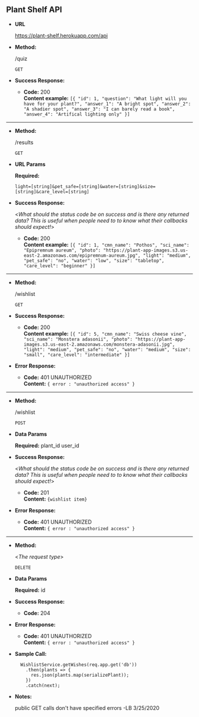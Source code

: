 **Plant Shelf API**
----

* **URL**

  https://plant-shelf.herokuapp.com/api

* **Method:**
  
  /quiz
  
  `GET`

* **Success Response:**

  * **Code:** 200 <br />
    **Content example:** `[{
        "id": 1,
        "question": "What light will you have for your plant?",
        "answer_1": "A bright spot",
        "answer_2": "A shadier spot",
        "answer_3": "I can barely read a book",
        "answer_4": "Artifical lighting only"
    }]`

------------------------------------------------------------------------------
* **Method:**
  
  /results

  `GET`
  
*  **URL Params**

   **Required:**
 
   `light=[string]&pet_safe=[string]&water=[string]&size=[string]&care_level=[string]`

* **Success Response:**
  
  <_What should the status code be on success and is there any returned data? This is useful when people need to to know what their callbacks should expect!_>

  * **Code:** 200 <br />
    **Content example:** `[{
        "id": 1,
        "cmn_name": "Pothos",
        "sci_name": "Epipremnum aureum",
        "photo": "https://plant-app-images.s3.us-east-2.amazonaws.com/epipremnum-aureum.jpg",
        "light": "medium",
        "pet_safe": "no",
        "water": "low",
        "size": "tabletop",
        "care_level": "beginner"
    }]`
 
------------------------------------------------------------------------------
* **Method:**
  
  /wishlist

  `GET`

* **Success Response:**

  * **Code:** 200 <br />
    **Content example:** `[{
        "id": 5,
        "cmn_name": "Swiss cheese vine",
        "sci_name": "Monstera adasonii",
        "photo": "https://plant-app-images.s3.us-east-2.amazonaws.com/monstera-adasonii.jpg",
        "light": "medium",
        "pet_safe": "no",
        "water": "medium",
        "size": "small",
        "care_level": "intermediate"
    }]`

* **Error Response:**

  * **Code:** 401 UNAUTHORIZED <br />
    **Content:** `{ error : "unauthorized access" }`
 
------------------------------------------------------------------------------
* **Method:**
  
  /wishlist

  `POST`

* **Data Params**

  **Required:**
  plant_id
  user_id

* **Success Response:**
  
  <_What should the status code be on success and is there any returned data? This is useful when people need to to know what their callbacks should expect!_>

  * **Code:** 201 <br />
    **Content:** `{wishlist item}`
 
* **Error Response:**

  * **Code:** 401 UNAUTHORIZED <br />
    **Content:** `{ error : "unauthorized access" }`

------------------------------------------------------------------------------
* **Method:**
  
  <_The request type_>

  `DELETE`

* **Data Params**

  **Required:**
  id

* **Success Response:**

  * **Code:** 204 <br />
 
* **Error Response:**

  * **Code:** 401 UNAUTHORIZED <br />
    **Content:** `{ error : "unauthorized access" }`

* **Sample Call:**

  ```.get(requireAuth, (req, res, next) => {
    WishlistService.getWishes(req.app.get('db'))
      .then(plants => {
        res.json(plants.map(serializePlant));
      })
      .catch(next);
  ```

* **Notes:**

  public GET calls don't have specified errors -LB 3/25/2020
